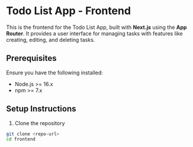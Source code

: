 # Todo List App - Frontend

This is the frontend for the Todo List App, built with **Next.js** using the **App Router**. It provides a user interface for managing tasks with features like creating, editing, and deleting tasks.

## Prerequisites

Ensure you have the following installed:
- Node.js >= 16.x
- npm >= 7.x

## Setup Instructions

1. Clone the repository
```bash
git clone <repo-url>
cd frontend